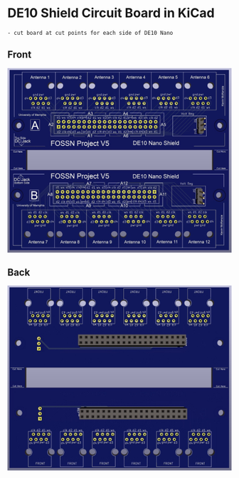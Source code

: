 # DE10 Shield Circuit Board in KiCad
    - cut board at cut points for each side of DE10 Nano


## Front
![Sheild Front](shield_front.jpeg)

## Back
![Sheild Front](shield_back.jpeg)